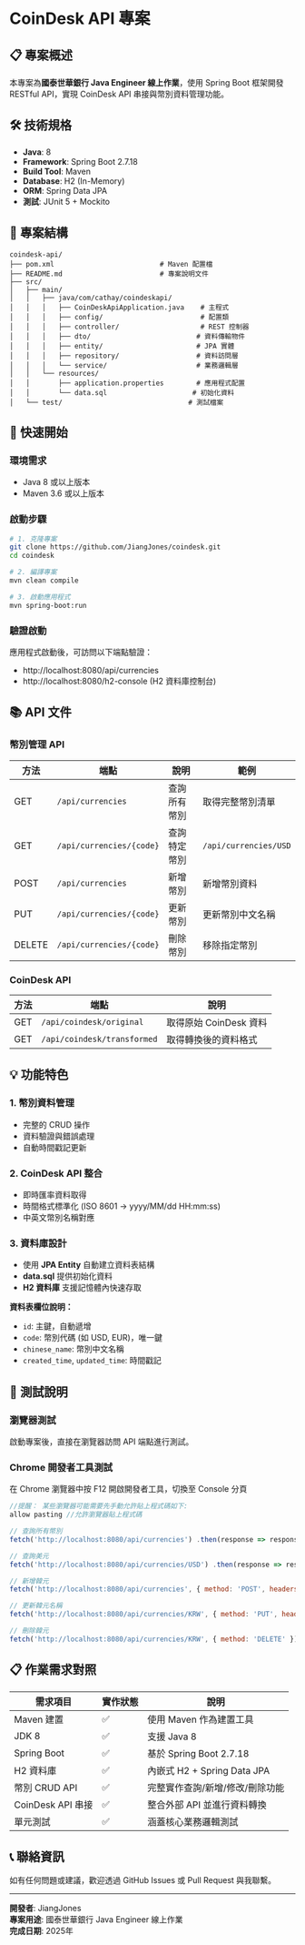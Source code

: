 # CoinDesk API 專案

## 📋 專案概述

本專案為**國泰世華銀行 Java Engineer 線上作業**，使用 Spring Boot 框架開發 RESTful API，實現 CoinDesk API 串接與幣別資料管理功能。

## 🛠 技術規格

- **Java**: 8
- **Framework**: Spring Boot 2.7.18
- **Build Tool**: Maven
- **Database**: H2 (In-Memory)
- **ORM**: Spring Data JPA
- **測試**: JUnit 5 + Mockito

## 📁 專案結構

```
coindesk-api/
├── pom.xml                          # Maven 配置檔
├── README.md                        # 專案說明文件
├── src/
│   ├── main/
│   │   ├── java/com/cathay/coindeskapi/
│   │   │   ├── CoinDeskApiApplication.java    # 主程式
│   │   │   ├── config/                        # 配置類
│   │   │   ├── controller/                    # REST 控制器
│   │   │   ├── dto/                          # 資料傳輸物件
│   │   │   ├── entity/                       # JPA 實體
│   │   │   ├── repository/                   # 資料訪問層
│   │   │   └── service/                      # 業務邏輯層
│   │   └── resources/
│   │       ├── application.properties        # 應用程式配置
│   │       └── data.sql                     # 初始化資料
│   └── test/                               # 測試檔案
```

## 🚀 快速開始

### 環境需求
- Java 8 或以上版本
- Maven 3.6 或以上版本

### 啟動步驟
```bash
# 1. 克隆專案
git clone https://github.com/JiangJones/coindesk.git
cd coindesk

# 2. 編譯專案
mvn clean compile

# 3. 啟動應用程式
mvn spring-boot:run
```

### 驗證啟動
應用程式啟動後，可訪問以下端點驗證：
- http://localhost:8080/api/currencies
- http://localhost:8080/h2-console (H2 資料庫控制台)

## 📚 API 文件

### 幣別管理 API

| 方法 | 端點 | 說明 | 範例 |
|------|------|------|------|
| GET | `/api/currencies` | 查詢所有幣別 | 取得完整幣別清單 |
| GET | `/api/currencies/{code}` | 查詢特定幣別 | `/api/currencies/USD` |
| POST | `/api/currencies` | 新增幣別 | 新增幣別資料 |
| PUT | `/api/currencies/{code}` | 更新幣別 | 更新幣別中文名稱 |
| DELETE | `/api/currencies/{code}` | 刪除幣別 | 移除指定幣別 |

### CoinDesk API

| 方法 | 端點 | 說明 |
|------|------|------|
| GET | `/api/coindesk/original` | 取得原始 CoinDesk 資料 |
| GET | `/api/coindesk/transformed` | 取得轉換後的資料格式 |

## 💡 功能特色

### 1. **幣別資料管理**
- 完整的 CRUD 操作
- 資料驗證與錯誤處理
- 自動時間戳記更新

### 2. **CoinDesk API 整合**
- 即時匯率資料取得
- 時間格式標準化 (ISO 8601 → yyyy/MM/dd HH:mm:ss)
- 中英文幣別名稱對應

### 3. **資料庫設計**
- 使用 **JPA Entity** 自動建立資料表結構
- **data.sql** 提供初始化資料
- **H2 資料庫** 支援記憶體內快速存取

**資料表欄位說明：**
- `id`: 主鍵，自動遞增
- `code`: 幣別代碼 (如 USD, EUR)，唯一鍵
- `chinese_name`: 幣別中文名稱
- `created_time`, `updated_time`: 時間戳記

## 🧪 測試說明

### 瀏覽器測試
啟動專案後，直接在瀏覽器訪問 API 端點進行測試。

### Chrome 開發者工具測試
在 Chrome 瀏覽器中按 F12 開啟開發者工具，切換至 Console 分頁

```javascript
//提醒： 某些瀏覽器可能需要先手動允許貼上程式碼如下:
allow pasting //允許瀏覽器貼上程式碼

// 查詢所有幣別
fetch('http://localhost:8080/api/currencies') .then(response => response.json()) .then(data => { console.log('所有幣別:', data); });

// 查詢美元
fetch('http://localhost:8080/api/currencies/USD') .then(response => response.json()) .then(data => { console.log('USD 幣別資訊:', data); });

// 新增韓元
fetch('http://localhost:8080/api/currencies', { method: 'POST', headers: { 'Content-Type': 'application/json' }, body: JSON.stringify({ code: 'KRW', chineseName: '韓元' }) }) .then(response => response.json()) .then(data => { console.log('新增成功:', data); });

// 更新韓元名稱
fetch('http://localhost:8080/api/currencies/KRW', { method: 'PUT', headers: { 'Content-Type': 'application/json' }, body: JSON.stringify({ code: 'KRW', chineseName: '南韓韓元' }) }) .then(response => response.json()) .then(data => { console.log('更新成功:', data); });

// 刪除韓元
fetch('http://localhost:8080/api/currencies/KRW', { method: 'DELETE' }) .then(response => { if(response.ok) { console.log('刪除成功'); } });
```

## 📋 作業需求對照

| 需求項目 | 實作狀態 | 說明 |
|----------|----------|------|
| Maven 建置 | ✅ | 使用 Maven 作為建置工具 |
| JDK 8 | ✅ | 支援 Java 8 |
| Spring Boot | ✅ | 基於 Spring Boot 2.7.18 |
| H2 資料庫 | ✅ | 內嵌式 H2 + Spring Data JPA |
| 幣別 CRUD API | ✅ | 完整實作查詢/新增/修改/刪除功能 |
| CoinDesk API 串接 | ✅ | 整合外部 API 並進行資料轉換 |
| 單元測試 | ✅ | 涵蓋核心業務邏輯測試 |

## 📞 聯絡資訊

如有任何問題或建議，歡迎透過 GitHub Issues 或 Pull Request 與我聯繫。

---

**開發者**: JiangJones  
**專案用途**: 國泰世華銀行 Java Engineer 線上作業  
**完成日期**: 2025年
